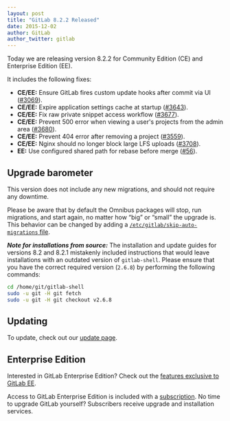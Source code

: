 ```yaml
---
layout: post
title: "GitLab 8.2.2 Released"
date: 2015-12-02
author: GitLab
author_twitter: gitlab
---
```


Today we are releasing version 8.2.2 for Community Edition (CE) and Enterprise
Edition (EE).

It includes the following fixes:

* **CE/EE:** Ensure GitLab fires custom update hooks after commit via UI ([#3069]).
* **CE/EE:** Expire application settings cache at startup ([#3643]).
* **CE/EE:** Fix raw private snippet access workflow ([#3677]).
* **CE/EE:** Prevent 500 error when viewing a user's projects from the admin area
  ([#3680]).
* **CE/EE:** Prevent 404 error after removing a project ([#3559]).
* **CE/EE:** Nginx should no longer block large LFS uploads ([#3708]).
* **EE:** Use configured shared path for rebase before merge ([#56]).

[#3069]: https://gitlab.com/gitlab-org/gitlab-ce/issues/3069
[#3559]: https://gitlab.com/gitlab-org/gitlab-ce/issues/3559
[#3643]: https://gitlab.com/gitlab-org/gitlab-ce/issues/3643
[#3677]: https://gitlab.com/gitlab-org/gitlab-ce/issues/3677
[#3680]: https://gitlab.com/gitlab-org/gitlab-ce/issues/3680
[#3708]: https://gitlab.com/gitlab-org/gitlab-ce/issues/3708
[#56]: https://gitlab.com/gitlab-org/gitlab-ee/issues/56

<!-- more -->

## Upgrade barometer

This version does not include any new migrations, and should not require any
downtime.

Please be aware that by default the Omnibus packages will stop, run migrations,
and start again, no matter how “big” or “small” the upgrade is. This behavior
can be changed by adding a [`/etc/gitlab/skip-auto-migrations`
file](http://doc.gitlab.com/omnibus/update/README.html).

***Note for installations from source:*** The installation and update guides for
versions 8.2 and 8.2.1 mistakenly included instructions that would leave
installations with an outdated version of `gitlab-shell`. Please ensure that you
have the correct required version (`2.6.8`) by performing the following
commands:

```sh
cd /home/git/gitlab-shell
sudo -u git -H git fetch
sudo -u git -H git checkout v2.6.8
```

## Updating

To update, check out our [update page](https://about.gitlab.com/update).

## Enterprise Edition

Interested in GitLab Enterprise Edition?
Check out the [features exclusive to GitLab EE](http://about.gitlab.com/features/#enterprise).

Access to GitLab Enterprise Edition is included with a [subscription](http://www.gitlab.com/pricing).
No time to upgrade GitLab yourself?
Subscribers receive upgrade and installation services.
